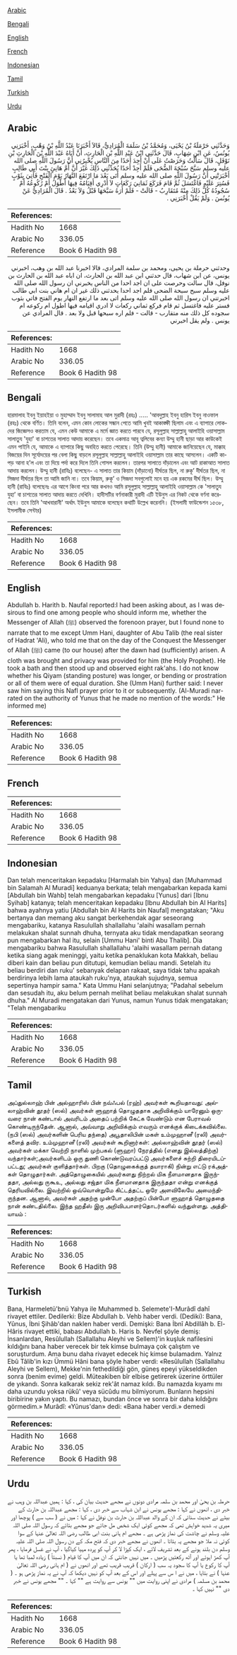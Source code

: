 [Arabic](#arabic)

[Bengali](#bengali)

[English](#english)

[French](#french)

[Indonesian](#indonesian)

[Tamil](#tamil)

[Turkish](#turkish)

[Urdu](#urdu)

## Arabic


<div dir="rtl" lang="ar" style={{fontSize:'larger',backgroundColor:'#f8f9fa',padding:20}}>
وَحَدَّثَنِي حَرْمَلَةُ بْنُ يَحْيَى، وَمُحَمَّدُ بْنُ سَلَمَةَ الْمُرَادِيُّ، قَالاَ أَخْبَرَنَا عَبْدُ اللَّهِ بْنُ وَهْبٍ، أَخْبَرَنِي يُونُسُ، عَنِ ابْنِ شِهَابٍ، قَالَ حَدَّثَنِي ابْنُ عَبْدِ اللَّهِ بْنِ الْحَارِثِ، أَنَّ أَبَاهُ عَبْدَ اللَّهِ بْنَ الْحَارِثِ بْنِ نَوْفَلٍ، قَالَ سَأَلْتُ وَحَرَصْتُ عَلَى أَنْ أَجِدَ أَحَدًا مِنَ النَّاسِ يُخْبِرُنِي أَنَّ رَسُولَ اللَّهِ صلى الله عليه وسلم سَبَّحَ سُبْحَةَ الضُّحَى فَلَمْ أَجِدْ أَحَدًا يُحَدِّثُنِي ذَلِكَ غَيْرَ أَنَّ أُمَّ هَانِئٍ بِنْتَ أَبِي طَالِبٍ أَخْبَرَتْنِي أَنَّ رَسُولَ اللَّهِ صلى الله عليه وسلم أَتَى بَعْدَ مَا ارْتَفَعَ النَّهَارُ يَوْمَ الْفَتْحِ فَأُتِيَ بِثَوْبٍ فَسُتِرَ عَلَيْهِ فَاغْتَسَلَ ثُمَّ قَامَ فَرَكَعَ ثَمَانِيَ رَكَعَاتٍ لاَ أَدْرِي أَقِيَامُهُ فِيهَا أَطْوَلُ أَمْ رُكُوعُهُ أَمْ سُجُودُهُ كُلُّ ذَلِكَ مِنْهُ مُتَقَارِبٌ - قَالَتْ - فَلَمْ أَرَهُ سَبَّحَهَا قَبْلُ وَلاَ بَعْدُ ‏.‏ قَالَ الْمُرَادِيُّ عَنْ يُونُسَ ‏.‏ وَلَمْ يَقُلْ أَخْبَرَنِي ‏.‏
</div>
<div style={{backgroundColor:'#f8f9fa',padding:20, marginBottom: 10}}><table> <thead> <tr> <th>References:</th> <th></th> </tr> </thead> <tbody><tr><td>Hadith No</td><td>1668</td></tr><tr><td>Arabic No</td><td>336.05</td></tr><tr><td>Reference</td><td>Book 6 Hadith 98</td></tr></tbody></table></div>


<div dir="rtl" lang="ar" style={{fontSize:'larger',backgroundColor:'#f8f9fa',padding:20}}>
وحدثني حرملة بن يحيى، ومحمد بن سلمة المرادي، قالا اخبرنا عبد الله بن وهب، اخبرني يونس، عن ابن شهاب، قال حدثني ابن عبد الله بن الحارث، ان اباه عبد الله بن الحارث بن نوفل، قال سالت وحرصت على ان اجد احدا من الناس يخبرني ان رسول الله صلى الله عليه وسلم سبح سبحة الضحى فلم اجد احدا يحدثني ذلك غير ان ام هاني بنت ابي طالب اخبرتني ان رسول الله صلى الله عليه وسلم اتى بعد ما ارتفع النهار يوم الفتح فاتي بثوب فستر عليه فاغتسل ثم قام فركع ثماني ركعات لا ادري اقيامه فيها اطول ام ركوعه ام سجوده كل ذلك منه متقارب - قالت - فلم اره سبحها قبل ولا بعد . قال المرادي عن يونس . ولم يقل اخبرني
</div>
<div style={{backgroundColor:'#f8f9fa',padding:20, marginBottom: 10}}><table> <thead> <tr> <th>References:</th> <th></th> </tr> </thead> <tbody><tr><td>Hadith No</td><td>1668</td></tr><tr><td>Arabic No</td><td>336.05</td></tr><tr><td>Reference</td><td>Book 6 Hadith 98</td></tr></tbody></table></div>

## Bengali


<div dir="ltr" lang="bn" style={{fontSize:'larger',backgroundColor:'#f8f9fa',padding:20}}>
হারমালাহ ইবনু ইয়াহইয়া ও মুহাম্মাদ ইবনু সালামাহ আল মুরাদী (রহঃ) ..... 'আবদুল্লাহ ইবনু হারিস ইবনু নাওফাল (রহঃ) থেকে বর্ণিত। তিনি বলেন, এমন কোন লোকের সন্ধান পেতে আমি খুবই আকাঙ্ক্ষী ছিলাম এবং এ ব্যাপারে লোকদের জিজ্ঞেসও করতাম যে, এমন কেউ আমাকে এ মর্মে জ্ঞাত করতে পারবে যে, রসূলুল্লাহ সাল্লাল্লাহু আলাইহি ওয়াসাল্লাম সালাতুয 'যুহা' বা চাশতের সালাত আদায় করেছেন। তবে একমাত্র আবূ ত্বলিবের কন্যা উম্মু হানী ছাড়া আর কাউকেই এমন পাইনি যে, আমাকে এ ব্যাপারে কিছু অবহিত করতে পেরেছে। তিনি (উম্মু হানী) আমাকে জানিয়েছেন যে, মাক্কাহ বিজয়ের দিন সূর্যোদয়ের পর বেলা কিছু বাড়লে রসূলুল্লাহ সাল্লাল্লাহু আলাইহি ওয়াসাল্লাম তার কাছে আসলেন। একটি কাপড় আনা হ’ল এবং তা দিয়ে পর্দা করে দিলে তিনি গোসল করলেন। তারপর সালাতে দাঁড়ালেন এবং আট রাকাআত সালাত আদায় করলেন। উম্মু হানী (রাযিঃ) বলেছেন- এ সালাত তার কিয়াম (দাঁড়ানো) দীর্ঘতর ছিল, না রুকূ’ দীর্ঘতর ছিল, না সিজদা দীর্ঘতর ছিল তা আমি জানি না। তবে কিয়াম, রুকূ’ ও সিজদা সবগুলোই মনে হয় এক রকমের দীর্ঘ ছিল। উম্মু হানী (রাযিঃ) বলেছেনঃ এর আগে কিংবা পরে আর কখনও আমি রসূলুল্লাহ সাল্লাল্লাহু আলাইহি ওয়াসাল্লাম কে 'সালাতুয যুহা’ বা চাশতের সালাত আদায় করতে দেখিনি। হাদীসটির বর্ণনাকারী মুরাদী এটি ইউনুস এর নিকট থেকে বর্ণনা করেছেন। তবে তিনি 'আখবারানী' অর্থাৎ ইউনুস আমাকে বলেছেন কথাটি উল্লেখ করেননি। (ইসলামী ফাউন্ডেশন ১৫৩৮, ইসলামীক সেন্টার)
</div>
<div style={{backgroundColor:'#f8f9fa',padding:20, marginBottom: 10}}><table> <thead> <tr> <th>References:</th> <th></th> </tr> </thead> <tbody><tr><td>Hadith No</td><td>1668</td></tr><tr><td>Arabic No</td><td>336.05</td></tr><tr><td>Reference</td><td>Book 6 Hadith 98</td></tr></tbody></table></div>

## English


<div dir="ltr" lang="en" style={{fontSize:'larger',backgroundColor:'#f8f9fa',padding:20}}>
Abdullah b. Harith b. Naufal reported:I had been asking about, as I was desirous to find one among people who should inform me, whether the Messenger of Allah (ﷺ) observed the forenoon prayer, but I found none to narrate that to me except Umm Hani, daughter of Abu Talib (the real sister of Hadrat 'Ali), who told me that on the day of the Conquest the Messenger of Allah (ﷺ) came (to our house) after the dawn had (sufficiently) arisen. A cloth was brought and privacy was provided for him (the Holy Prophet). He took a bath and then stood up and observed eight rak'ahs. I do not know whether his Qiyam (standing posture) was longer, or bending or prostration or all of them were of equal duration. She (Umm Hani) further said: I never saw him saying this Nafl prayer prior to it or subsequently. (Al-Muradi narrated on the authority of Yunus that he made no mention of the words:" He informed me)
</div>
<div style={{backgroundColor:'#f8f9fa',padding:20, marginBottom: 10}}><table> <thead> <tr> <th>References:</th> <th></th> </tr> </thead> <tbody><tr><td>Hadith No</td><td>1668</td></tr><tr><td>Arabic No</td><td>336.05</td></tr><tr><td>Reference</td><td>Book 6 Hadith 98</td></tr></tbody></table></div>

## French


<div dir="ltr" lang="fr" style={{fontSize:'larger',backgroundColor:'#f8f9fa',padding:20}}>

</div>
<div style={{backgroundColor:'#f8f9fa',padding:20, marginBottom: 10}}><table> <thead> <tr> <th>References:</th> <th></th> </tr> </thead> <tbody><tr><td>Hadith No</td><td>1668</td></tr><tr><td>Arabic No</td><td>336.05</td></tr><tr><td>Reference</td><td>Book 6 Hadith 98</td></tr></tbody></table></div>

## Indonesian


<div dir="ltr" lang="id" style={{fontSize:'larger',backgroundColor:'#f8f9fa',padding:20}}>
Dan telah menceritakan kepadaku [Harmalah bin Yahya] dan [Muhammad bin Salamah Al Muradi] keduanya berkata; telah mengabarkan kepada kami [Abdullah bin Wahb] telah mengabarkan kepadaku [Yunus] dari [Ibnu Syihab] katanya; telah menceritakan kepadaku [Ibnu Abdullah bin Al Harits] bahwa ayahnya yatiu [Abdullah bin Al Harits bin Naufal] mengatakan; "Aku bertanya dan memang aku sangat berkehendak agar seseorang mengabariku, katanya Rasulullah shallallahu 'alaihi wasallam pernah melakukan shalat sunnah dhuha, ternyata aku tidak mendapatkan seorang pun mengabarkan hal itu, selain [Ummu Hani' binti Abu Thalib]. Dia mengabariku bahwa Rasulullah shallallahu 'alaihi wasallam pernah datang ketika siang agak meninggi, yaitu ketika penaklukan kota Makkah, beliau diberi kain dan beliau pun ditutupi, kemudian beliau mandi. Setelah itu beliau berdiri dan ruku' sebanyak delapan rakaat, saya tidak tahu apakah berdirinya lebih lama ataukah ruku'nya, ataukah sujudnya, semua sepertinya hampir sama." Kata Ummu Hani selanjutnya; "Padahal sebelum dan sesudah itu, aku belum pernah melihat beliau melakukan shalat sunnah dhuha." Al Muradi mengatakan dari Yunus, namun Yunus tidak mengatakan; "Telah mengabariku
</div>
<div style={{backgroundColor:'#f8f9fa',padding:20, marginBottom: 10}}><table> <thead> <tr> <th>References:</th> <th></th> </tr> </thead> <tbody><tr><td>Hadith No</td><td>1668</td></tr><tr><td>Arabic No</td><td>336.05</td></tr><tr><td>Reference</td><td>Book 6 Hadith 98</td></tr></tbody></table></div>

## Tamil


<div dir="ltr" lang="ta" style={{fontSize:'larger',backgroundColor:'#f8f9fa',padding:20}}>
அப்துல்லாஹ் பின் அல்ஹாரிஸ் பின் நவ்ஃபல் (ரஹ்) அவர்கள் கூறியதாவது: அல்லாஹ்வின் தூதர் (ஸல்) அவர்கள் ளுஹாத் தொழுததாக அறிவிக்கும் யாரேனும் ஒருவரை நான் கண்டால் அவரிடம் அதைப் பற்றிக் கேட்க வேண்டும் என பேராவல் கொண்டிருந்தேன். ஆனால், அவ்வாறு அறிவிக்கும் எவரும் எனக்குக் கிடைக்கவில்லை. (நபி (ஸல்) அவர்களின் பெரிய தந்தை) அபூதாலிபின் மகள் உம்முஹானீ (ரலி) அவர்களைத் தவிர. உம்முஹானீ (ரலி) அவர்கள் கூறினார்கள்: அல்லாஹ்வின் தூதர் (ஸல்) அவர்கள் மக்கா வெற்றி நாளில் முற்பகல் (ளுஹா) நேரத்தில் (எனது இல்லத்திற்கு) வந்தார்கள்;அவர்களிடம் ஒரு துணி கொண்டுவரப்பட்டு அவர்களைச் சுற்றி திரையிடப்பட்டது; அவர்கள் குளித்தார்கள். பிறகு (தொழுகைக்குத் தயாராகி) நின்று எட்டு ரக்அத்கள் தொழுதார்கள். அத்தொழுகையில் அவர்களது நிற்றல் மிக நீளமானதாக இருந்ததா, அல்லது ருகூஉ, அல்லது சஜ்தா மிக நீளமானதாக இருந்ததா என்று எனக்குத் தெரியவில்லை. இவற்றில் ஒவ்வொன்றுமே கிட்டத்தட்ட ஒரே அளவிலேயே அமைந்திருந்தன. ஆனால், அவர்கள் அதற்கு முன்போ அதற்குப் பின்போ ளுஹாத் தொழுததை நான் கண்டதில்லை. இந்த ஹதீஸ் இரு அறிவிபபாளர்தொடர்களில் வந்துள்ளது. அத்தியாயம் :
</div>
<div style={{backgroundColor:'#f8f9fa',padding:20, marginBottom: 10}}><table> <thead> <tr> <th>References:</th> <th></th> </tr> </thead> <tbody><tr><td>Hadith No</td><td>1668</td></tr><tr><td>Arabic No</td><td>336.05</td></tr><tr><td>Reference</td><td>Book 6 Hadith 98</td></tr></tbody></table></div>

## Turkish


<div dir="ltr" lang="tr" style={{fontSize:'larger',backgroundColor:'#f8f9fa',padding:20}}>
Bana, Harmeletü'bnü Yahya ile Muhammed b. Selemete'I-Murâdî dahî rivayet ettiler. Dedilerki: Bize Abdullah b. Vehb haber verdi. (Dediki): Bana, Yûnus, İbni Şihâb'dan naklen haber verdi. Demişki: Bana İbnî Abdillâh b. El-Hâris rivayet ettiki, babası Abdullah b. Haris b. Nevfel şöyle demiş: İnsanlardan, Resûlullah (Sallallahu Aleyhi ve Sellem)'in kuşluk nafilesini kıldığını bana haber verecek bir tek kimse bulmaya çok çalıştım ve soruşturdum. Ama bunu daha rivayet edecek hiç kimse bulamadım. Yalnız Ebû Tâlib'in kızı Ümmü Hâni bana şöyle haber verdi: «Resûlullah (Sallallahu Aleyhi ve Sellem), Mekke'nin fethedildiği gön, güneş epeyi yükseldikden sonra (benim evime) geldi. Müteakiben bîr elbise getirerek üzerine örttüler de yıkandı. Sonra kalkarak sekiz rek'ât namaz kıldı. Bu namazda kıyamı mı daha uzundu yoksa rükû' veya sücûdu mu bilmiyorum. Bunların hepsini biribirine yakın yaptı. Bu namazı, bundan önce ve sonra bir daha kıldığını görmedim.» Murâdî: «Yûnus'dan» dedi: «Bana haber verdi.» demedi
</div>
<div style={{backgroundColor:'#f8f9fa',padding:20, marginBottom: 10}}><table> <thead> <tr> <th>References:</th> <th></th> </tr> </thead> <tbody><tr><td>Hadith No</td><td>1668</td></tr><tr><td>Arabic No</td><td>336.05</td></tr><tr><td>Reference</td><td>Book 6 Hadith 98</td></tr></tbody></table></div>

## Urdu


<div dir="rtl" lang="ur" style={{fontSize:'larger',backgroundColor:'#f8f9fa',padding:20}}>
حرملہ بن یحیٰٰ اور محمد بن سلمہ مرادی دونوں نے مجھے حدیث بیان کی ، کہا : ہمیں عبداللہ بن وہب نے خبر دی ، انھوں نے کہا : مجھے یونس نے ابن شہاب سے خبر دی ، کہا : مجھے عبداللہ بن حارث کے بیٹے نے حدیث سنائی کہ ان کے والد عبداللہ بن حارث بن نوفل نے کہا : میں نے ( سب سے ) پوچھا اور میری یہ شدید خواہش تھی کہ مجھے کوئی ایک شخص مل جائے جو مجھے بتائے کہ رسول اللہ صلی اللہ علیہ وسلم نے چاشت کی نماز پڑھی ہے ۔ مجھے ام ہانی بنت ابی طالب رضی اللہ تعالیٰ عنہا کے سوا کوئی نہ ملا جو مجھے یہ بتاتا ۔ انھوں نے مجھے خبر دی کہ فتح مکہ کے دن رسول اللہ صلی اللہ علیہ وسلم دن بلند ہونے کے بعد تشریف لائے ، ایک کپڑا لا کر آپ کو پردہ مہیا کیاگیا ، آپ نے غسل فرمایا ، پھر آپ کھڑ اہوئے اور آٹھ رکعتیں پڑھیں ۔ میں نہیں جانتی کہ ان میں آپ کا قیام ( نسبتاً ) زیادہ لمبا تھا یا آپ کا رکوع یا آپ کا سجود یہ سب ( ارکان ) قریب قریب تھے اور انھوں نے ( ام ہانی رضی اللہ تعالیٰ عنہا ) نے بتایا ، میں نے ا س سے پہلے اور اس کے بعد آپ کو نہیں دیکھا کہ آپ نے یہ نماز پڑھی ہو ۔ ( محمد بن مسلمہ ) مرادی نے اپنی روایت میں "" یونس سے روایت ہے "" کہا ۔ "" مجھے یونس نے خبر دی "" نہیں کہا ۔
</div>
<div style={{backgroundColor:'#f8f9fa',padding:20, marginBottom: 10}}><table> <thead> <tr> <th>References:</th> <th></th> </tr> </thead> <tbody><tr><td>Hadith No</td><td>1668</td></tr><tr><td>Arabic No</td><td>336.05</td></tr><tr><td>Reference</td><td>Book 6 Hadith 98</td></tr></tbody></table></div>